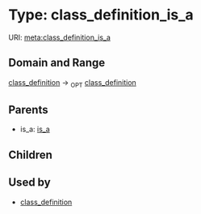 
# Type: class_definition_is_a




URI: [meta:class_definition_is_a](https://w3id.org/biolink/biolinkml/meta/class_definition_is_a)


## Domain and Range

[class_definition](class_definition.md) ->  <sub>OPT</sub> [class_definition](class_definition.md)

## Parents

 *  is_a: [is_a](is_a.md)

## Children


## Used by

 * [class_definition](class_definition.md)
